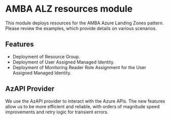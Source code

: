 # AMBA ALZ resources module

This module deploys resources for the AMBA Azure Landing Zones pattern. Please review the examples, which provide details on various scenarios.

## Features

- Deployment of Resource Group.
- Deployment of User Assigned Managed Identity.
- Deployment of Monitoring Reader Role Assignment for the User Assigned Managed Identity.

## AzAPI Provider

We use the AzAPI provider to interact with the Azure APIs.
The new features allow us to be more efficient and reliable, with orders of magnitude speed improvements and retry logic for transient errors.
